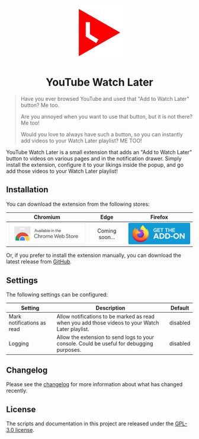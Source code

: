 <p align="center"><img src="assets/icon.png" width="150" alt="Social card of YouTube Watch Later"></p>

<h1 align="center">YouTube Watch Later</h1>

> Have you ever browsed YouTube and used that "Add to Watch Later" button? Me too.
> 
> Are you annoyed when you want to use that button, but it is not there? Me too!
> 
> Would you love to always have such a button, so you can instantly add videos to your Watch Later playlist? ME TOO!

YouTube Watch Later is a small extension that adds an "Add to Watch Later" button to videos on various pages and in the notification drawer. Simply install the extension, configure it to your likings inside the popup, and go add those videos to your Watch Later playlist!

## Installation

You can download the extension from the following stores:

|                                                                                        Chromium                                                                                        |      Edge      |                                                                          Firefox                                                                           |
| :------------------------------------------------------------------------------------------------------------------------------------------------------------------------------------: | :------------: | :--------------------------------------------------------------------------------------------------------------------------------------------------------: |
| <a href="https://chromewebstore.google.com/detail/youtube-watch-later/nmpfhocciajonacicdelpbhipglapgaa"><img src="assets/chrome-web-store.png" width="244" alt="Chrome Web Store"></a> | Coming soon... | <a href="https://addons.mozilla.org/en-US/firefox/addon/youtube-watch-later/"><img src="assets/firefox-add-ons.svg" width="200" alt="Mozilla Add-ons"></a> |

Or, if you prefer to install the extension manually, you can download the latest release from [GitHub][GitHub latest].

## Settings
The following settings can be configured:

| Setting                    | Description                                                                                                                                                                           | Default  |
| -------------------------- | ------------------------------------------------------------------------------------------------------------------------------------------------------------------------------------- | -------- |
| Mark notifications as read | Allow notifications to be marked as read when you add those videos to your Watch Later playlist.                                                                                      | disabled |
| Logging                    | Allow the extension to send logs to your console. Could be useful for debugging purposes.                                                                                             | disabled |

## Changelog

Please see the [changelog] for more information about what has changed recently.

## License

The scripts and documentation in this project are released under the [GPL-3.0 license][license].

[Chrome]: https://chrome.google.com/webstore/detail/youtube-watch-later
[Edge]: https://microsoftedge.microsoft.com/addons/detail/youtube-watch-later
[Firefox]: https://addons.mozilla.org/en-US/firefox/addon/youtube-watch-later
[GitHub latest]: https://github.com/dnwjn/youtube-watch-later/releases/latest
[changelog]: CHANGELOG.md
[license]: LICENSE.md
